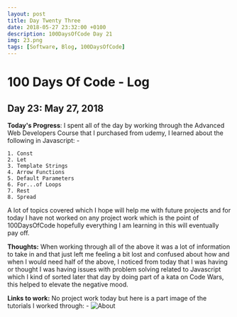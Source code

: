 ```yaml
---
layout: post
title: Day Twenty Three
date: 2018-05-27 23:32:00 +0100
description: 100DaysOfCode Day 21
img: 23.png
tags: [Software, Blog, 100DaysOfCode]
---
```

# 100 Days Of Code - Log

## Day 23: May 27, 2018

**Today's Progress**: I spent all of the day by working through the Advanced Web Developers Course that I purchased from udemy, I learned about the following in Javascript: - 

    1. Const
    2. Let
    3. Template Strings
    4. Arrow Functions
    5. Default Parameters
    6. For...of Loops
    7. Rest
    8. Spread

A lot of topics covered which I hope will help me with future projects and for today I have not worked on any project work which is the point of 100DaysOfCode hopefully everything I am learning in this will eventually pay off.

**Thoughts:** When working through all of the above it was a lot of information to take in and that just left me feeling a bit lost and confused about how and when I would need half of the above, I noticed from today that I was having or thought I was having issues with problem solving related to Javascript which I kind of sorted later that day by doing part of a kata on Code Wars, this helped to elevate the negative mood.


**Links to work:**
No project work today but here is a part image of the tutorials I worked through: -
![About]({{site.baseurl}}/assets/img/AdvancedWebDeveloperJS.png)